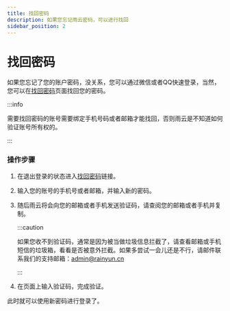 ```yaml
---
title: 找回密码
description: 如果您忘记雨云密码，可以进行找回
sidebar_position: 2
---
```


# 找回密码

如果您忘记了您的账户密码，没关系，您可以通过微信或者QQ快速登录，当然，您可以在[找回密码][recover-password]页面找回您的密码。

:::info

需要找回密码的账号需要绑定手机号码或者邮箱才能找回，否则雨云是不知道如何验证账号所有权的。

:::

### 操作步骤

1. 在退出登录的状态进入[找回密码][recover-password]链接。

2. 输入您的账号的手机号或者邮箱，并输入新的密码。

3. 随后雨云将会向您的邮箱或者手机发送验证码，请查阅您的邮箱或者手机并复制。

   :::caution

   如果您收不到验证码，通常是因为被当做垃圾信息拦截了，请查看邮箱或手机短信的垃圾箱，看看是否被意外拦截。如果多尝试一会儿还是不行，请邮件联系我们的支持邮箱：admin@rainyun.cn

   :::

4. 在页面上输入验证码，完成验证。



此时就可以使用新密码进行登录了。



[recover-password]: https://app.rainyun.com/auth/reset